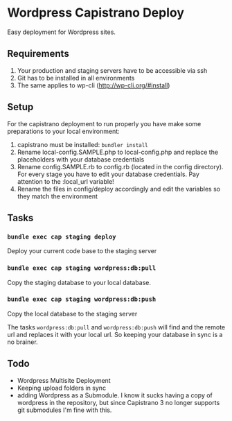 # Wordpress Capistrano Deploy

Easy deployment for Wordpress sites.

## Requirements
1. Your production and staging servers have to be accessible via ssh
2. Git has to be installed in all environments
2. The same applies to wp-cli (http://wp-cli.org/#install)

## Setup
For the capistrano deployment to run properly you have make some  preparations to your local environment:

1. capistrano must be installed: `bundler install`
2. Rename local-config.SAMPLE.php to local-config.php and replace the placeholders with your database credentials
3. Rename config.SAMPLE.rb to config.rb (located in the config directory). For every stage you have to edit your database credentials. Pay attention to the :local_url variable!
4. Rename the files in config/deploy accordingly and edit the variables so they match the environment

## Tasks
### `bundle exec cap staging deploy`
Deploy your current code base to the staging server

### `bundle exec cap staging wordpress:db:pull`
Copy the staging database to your local database.

### `bundle exec cap staging wordpress:db:push`
Copy the local database to the staging server

The tasks `wordpress:db:pull` and `wordpress:db:push` will find and the remote url and replaces it with your local url. So keeping your database in sync is a no brainer.

## Todo
* Wordpress Multisite Deployment
* Keeping upload folders in sync
* adding Wordpress as a Submodule. I know it sucks having a copy of wordpress in the repository, but since Capistrano 3 no longer supports git submodules I'm fine with this.